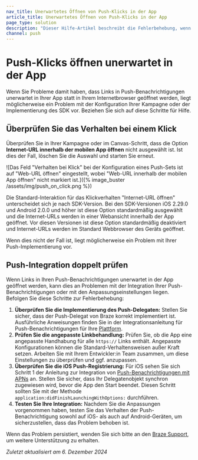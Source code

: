 ```yaml
---
nav_title: Unerwartetes Öffnen von Push-Klicks in der App
article_title: Unerwartetes Öffnen von Push-Klicks in der App
page_type: solution
description: "Dieser Hilfe-Artikel beschreibt die Fehlerbehebung, wenn ein Push-Link nicht in der App, sondern in einem Webbrowser geöffnet werden soll."
channel: push
---
```


# Push-Klicks öffnen unerwartet in der App

Wenn Sie Probleme damit haben, dass Links in Push-Benachrichtigungen unerwartet in Ihrer App statt in Ihrem Internetbrowser geöffnet werden, liegt möglicherweise ein Problem mit der Konfiguration Ihrer Kampagne oder der Implementierung des SDK vor. Beziehen Sie sich auf diese Schritte für Hilfe.

## Überprüfen Sie das Verhalten bei einem Klick

Überprüfen Sie in Ihrer Kampagne oder im Canvas-Schritt, dass die Option **Internet-URL innerhalb der mobilen App öffnen** nicht ausgewählt ist. Ist dies der Fall, löschen Sie die Auswahl und starten Sie erneut. 

![Das Feld "Verhalten bei Klick" bei der Konfiguration eines Push-Sets ist auf "Web-URL öffnen" eingestellt, wobei "Web-URL innerhalb der mobilen App öffnen" nicht markiert ist.]({% image_buster /assets/img/push_on_click.png %})

Die Standard-Interaktion für das Klickverhalten "Internet-URL öffnen" unterscheidet sich je nach SDK-Version. Bei den SDK-Versionen iOS 2.29.0 und Android 2.0.0 und höher ist diese Option standardmäßig ausgewählt und die Internet-URLs werden in einer Webansicht innerhalb der App geöffnet. Vor diesen Versionen ist diese Option standardmäßig deaktiviert und Internet-URLs werden im Standard Webbrowser des Geräts geöffnet.

Wenn dies nicht der Fall ist, liegt möglicherweise ein Problem mit Ihrer Push-Implementierung vor. 

## Push-Integration doppelt prüfen

Wenn Links in Ihren Push-Benachrichtigungen unerwartet in der App geöffnet werden, kann dies an Problemen mit der Integration Ihrer Push-Benachrichtigungen oder mit den Anpassungseinstellungen liegen. Befolgen Sie diese Schritte zur Fehlerbehebung:

1. **Überprüfen Sie die Implementierung des Push-Delegaten:** Stellen Sie sicher, dass der Push-Delegat von Braze korrekt implementiert ist. Ausführliche Anweisungen finden Sie in der Integrationsanleitung für Push-Benachrichtigungen für Ihre [Plattform]({{site.baseurl}}/developer_guide/home/).
2. **Prüfen Sie die angepasste Linkbehandlung:** Prüfen Sie, ob die App eine angepasste Handhabung für alle `https://` Links enthält. Angepasste Konfigurationen können die Standard-Verhaltensweisen außer Kraft setzen. Arbeiten Sie mit Ihrem Entwickler:in Team zusammen, um diese Einstellungen zu überprüfen und ggf. anzupassen.
3. **Überprüfen Sie die iOS Push-Registrierung:** Für iOS sehen Sie sich Schritt 1 der Anleitung zur Integration von [Push-Benachrichtigungen mit APNs]({{site.baseurl}}/developer_guide/platform_integration_guides/swift/push_notifications/integration/#step-1-register-for-push-notifications-with-apns) an. Stellen Sie sicher, dass Ihr Delegatenobjekt synchron zugewiesen wird, bevor die App den Start beendet. Diesen Schritt sollten Sie mit der Methode `application:didFinishLaunchingWithOptions:` durchführen.
4. **Testen Sie Ihre Integration:** Nachdem Sie die Anpassungen vorgenommen haben, testen Sie das Verhalten der Push-Benachrichtigung sowohl auf iOS- als auch auf Android-Geräten, um sicherzustellen, dass das Problem behoben ist.

Wenn das Problem persistiert, wenden Sie sich bitte an den [Braze Support]({{site.baseurl}}/support_contact), um weitere Unterstützung zu erhalten.


*Zuletzt aktualisiert am 6\. Dezember 2024*